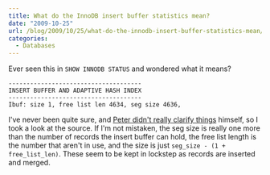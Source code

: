 ```yaml
---
title: What do the InnoDB insert buffer statistics mean?
date: "2009-10-25"
url: /blog/2009/10/25/what-do-the-innodb-insert-buffer-statistics-mean/
categories:
  - Databases
---
```

Ever seen this in `SHOW INNODB STATUS` and wondered what it means?

```
-------------------------------------
INSERT BUFFER AND ADAPTIVE HASH INDEX
-------------------------------------
Ibuf: size 1, free list len 4634, seg size 4636,
```

I've never been quite sure, and [Peter didn't really clarify things](http://www.mysqlperformanceblog.com/2006/07/17/show-innodb-status-walk-through/) himself, so I took a look at the source. If I'm not mistaken, the seg size is really one more than the number of records the insert buffer can hold, the free list length is the number that aren't in use, and the size is just `seg_size - (1 + free_list_len)`. These seem to be kept in lockstep as records are inserted and merged.


